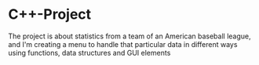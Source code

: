 # C++-Project
The project is about statistics from a team of an American baseball league, and I'm creating a menu to handle that particular data in different ways using functions, data structures and GUI elements
